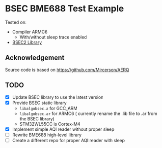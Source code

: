 
# BSEC BME688 Test Example

Tested on:

 - Compiler ARMC6
   - With/without sleep trace enabled 
 - [BSEC2 Library](https://www.bosch-sensortec.com/software-tools/software/bme688-software/)

## Acknowledgement
Source code is based on https://github.com/Mircerson/AERQ

## TODO

- [x] Update BSEC library to use the latest version
- [x] Provide BSEC static library
  - `libalgobsec.a` for GCC_ARM
  - `libalgobsec.ar` for ARMC6 ( currently rename the .lib file to .ar from the BSEC library)
  - STM32WL55CC is Cortex-M4
- [x] Implement simple AQI reader without proper sleep
- [ ] Rewrite BME688 high-level library
- [ ] Create a different repo for proper AQI reader with sleep
